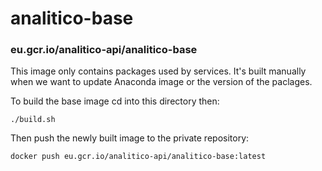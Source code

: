 # analitico-base
### eu.gcr.io/analitico-api/analitico-base
This image only contains packages used by services.
It's built manually when we want to update Anaconda image or the version of the paclages.

To build the base image cd into this directory then: 

`./build.sh`

Then push the newly built image to the private repository: 

`docker push eu.gcr.io/analitico-api/analitico-base:latest`
